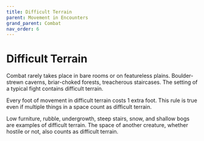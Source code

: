 ```yaml
---
title: Difficult Terrain
parent: Movement in Encounters
grand_parent: Combat
nav_order: 6
---
```


# Difficult Terrain
Combat rarely takes place in bare rooms or on featureless plains. Boulder-strewn caverns, briar-choked forests, treacherous staircases. The setting of a typical fight contains difficult terrain.

Every foot of movement in difficult terrain costs 1 extra foot. This rule is true even if multiple things in a space count as difficult terrain.

Low furniture, rubble, undergrowth, steep stairs, snow, and shallow bogs are examples of difficult terrain. The space of another creature, whether hostile or not, also counts as difficult terrain.
